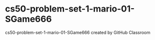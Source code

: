# cs50-problem-set-1-mario-01-SGame666
cs50-problem-set-1-mario-01-SGame666 created by GitHub Classroom
